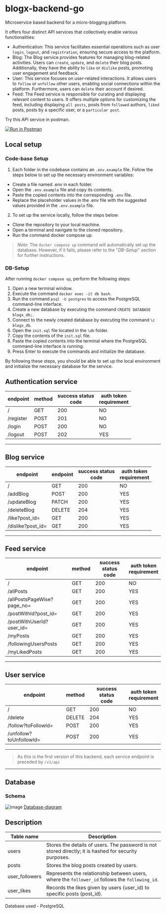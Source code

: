 # blogx-backend-go

Microservice based backend for a micro-blogging platform.

It offers four distinct API services that collectively enable various functionalities:

- Authentication: This service facilitates essential operations such as user `login`, `logout`, and `registration`, ensuring secure access to the platform.
- Blog: The Blog service provides features for managing blog-related activities. Users can `create`, `update`, and `delete` their blog posts. Additionally, they have the ability to `like` or `dislike` posts, promoting user engagement and feedback.
- User: This service focuses on user-related interactions. It allows users to `follow` or `unfollow` other users, enabling social connections within the platform. Furthermore, users can `delete` their account if desired.
- Feed: The Feed service is responsible for curating and displaying relevant content to users. It offers multiple options for customizing the feed, including displaying `all posts`, posts from `followed` authors, `liked` posts, posts by a specific user, or a `particular post`.

Try this API service in postman.

[![Run in Postman](https://run.pstmn.io/button.svg)](https://app.getpostman.com/run-collection/25118959-d0fe8b6b-4aac-46af-b5b1-b557f0be7064?action=collection%2Ffork&source=rip_markdown&collection-url=entityId%3D25118959-d0fe8b6b-4aac-46af-b5b1-b557f0be7064%26entityType%3Dcollection%26workspaceId%3D572f4781-b67c-48e3-ae06-4fb3efc89053)

## Local setup

### Code-base Setup

1. Each folder in the codebase contains an `.env.example` file. Follow the steps below to set up the necessary environment variables:

* Create a file named .env in each folder.
* Open the `.env.example` file and copy its contents.
* Paste the copied contents into the corresponding `.env` file.
* Replace the placeholder values in the .env file with the suggested values provided in the `.env.example` file.

2. To set up the service locally, follow the steps below:

* Clone the repository to your local machine.
* Open a terminal and navigate to the cloned repository.
* Run the command docker compose up.

> *Note*: The `docker compose up` command will automatically set up the database. However, if it fails, please refer to the "*DB-Setup*" section for further instructions.

### DB-Setup

After running `docker compose up`, perform the following steps:

1. Open a new terminal window.
2. Execute the command `docker exec -it db bash`.
3. Run the command `psql -U postgres` to access the PostgreSQL command-line interface.
4. Create a new database by executing the command `CREATE DATABASE blogx_db;`.
5. Connect to the newly created database by executing the command `\c blogx_db`.
6. Open the `init.sql` file located in the `\db` folder.
7. Copy the contents of the `init.sql` file.
8. Paste the copied contents into the terminal where the PostgreSQL command-line interface is running.
9. Press Enter to execute the commands and initialize the database.

By following these steps, you should be able to set up the local environment and initialize the necessary database for the service.

## Authentication service

| endpoint  | method | success status<br />code | auth token<br />requirement |
| --------- | ------ | ------------------------ | --------------------------- |
| /         | GET    | 200                      | NO                          |
| /register | POST   | 201                      | NO                          |
| /login    | POST   | 200                      | NO                          |
| /logout   | POST   | 202                      | YES                         |

---

## Blog service

| endpoint          | endpoint | success status<br />code | auth token<br />requirement |
| ----------------- | -------- | ------------------------ | --------------------------- |
| /                 | GET      | 200                      | NO                          |
| /addBlog          | POST     | 200                      | YES                         |
| /updateBlog       | PATCH    | 200                      | YES                         |
| /deleteBlog       | DELETE   | 204                      | YES                         |
| /like?post_id=    | GET      | 200                      | YES                         |
| /dislike?post_id= | GET      | 200                      | YES                         |

---

## Feed service

| endpoint                   | method | success status<br />code | auth token<br />requirement |
| -------------------------- | ------ | ------------------------ | --------------------------- |
| /                          | GET    | 200                      | NO                          |
| /allPosts                  | GET    | 200                      | YES                         |
| /allPostsPageWise?page_no= | GET    | 200                      | YES                         |
| /postWithId?post_id=       | GET    | 200                      | YES                         |
| /postWithUserId?user_id=   | GET    | 200                      | YES                         |
| /myPosts                   | GET    | 200                      | YES                         |
| /followingUsersPosts       | GET    | 200                      | YES                         |
| /myLikedPosts              | GET    | 200                      | YES                         |

---

## User service

| endpoint                | method | success status<br />code | auth token<br />requirement |
| ----------------------- | ------ | ------------------------ | --------------------------- |
| /                       | GET    | 200                      | NO                          |
| /delete                 | DELETE | 204                      | YES                         |
| /follow?toFollowId=     | POST   | 200                      | YES                         |
| /unfollow?toUnfollowId= | POST   | 200                      | YES                         |

---

> As this is the first version of this backend, each service endpoint is preceded by `/v1/api`

---

## Database

### Schema

![image](https://github.com/SohamRatnaparkhi/blogx-backend-go/assets/92905626/8cda3809-23ab-498a-a9ac-4572638d9cfd)
[Database-diagram](https://drawsql.app/teams/soham-ratnaparkhi/diagrams/blog-app)

## Description

| Table name     | Description                                                                                           |
| -------------- | ----------------------------------------------------------------------------------------------------- |
| users          | Stores the details of users. The password is not stored directly; it is hashed for security purposes. |
| posts          | Stores the blog posts created by users.                                                               |
| user_followers | Represents the relationship between users, where the `follower_id` follows the `following_id`.    |
| user_likes     | Records the likes given by users (user_id) to specific posts (post_id).                               |

Database used - PostgreSQL
